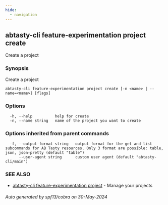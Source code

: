```yaml
---
hide:
  - navigation
---
```

## abtasty-cli feature-experimentation project create

Create a project

### Synopsis

Create a project

```
abtasty-cli feature-experimentation project create [-n <name> | --name=<name>] [flags]
```

### Options

```
  -h, --help          help for create
  -n, --name string   name of the project you want to create
```

### Options inherited from parent commands

```
  -f, --output-format string   output format for the get and list subcommands for AB Tasty resources. Only 3 format are possible: table, json, json-pretty (default "table")
      --user-agent string      custom user agent (default "abtasty-cli/main")
```

### SEE ALSO

* [abtasty-cli feature-experimentation project](abtasty-cli_feature-experimentation_project.md)	 - Manage your projects

###### Auto generated by spf13/cobra on 30-May-2024
